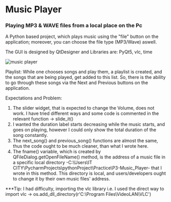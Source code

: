 # Music Player
### Playing MP3 & WAVE files from a local place on the Pc

A Python based project, which plays music using the "file" button on the application; moreover, you can choose the file type (MP3/Wave) aswell.

The GUI is designed by QtDesigner and Libraries are: PyQt5, vlc, time

![music player](https://github.com/ParnianSrb/Music-Player/assets/82469872/95af2c24-bb89-4e1d-9d9e-a70f69bccee4) 

Playlist: While one chooses songs and play them, a playlist is created, and the songs that are being played, get added to this list. So, there is the ability to go through these songs via the Next and Previous buttons on the application.
 
Expectations and Problem:
1. The slider widget, that is expected to change the Volume, does not work. I have tried different ways and some code is commented in the relevant function → slide_it()
2. I wanted the duration label starts decreasing while the music starts, and goes on playing, however I could only show the total duration of the song constantly.
3. The next_song() and previous_song() functions are almost the same, thus the code ought to be much cleaner, than what I wrote here.
4. The fname() variable, which is created by QFileDialog.getOpenFileName() method, is the address of a music file in a specific local directory -C:\\Users\IT CITY\PycharmProjects\pythonProject\Practice\P3-Music_Player- that I wrote in this method. This directory is local, and users/developers ought to change it by their own music files' address.

***Tip: I had difficulty, importing the vlc library i.e. I used the direct way to import vlc → os.add_dll_directory(r'C:\Program Files\VideoLAN\VLC')
